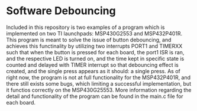 # Software Debouncing
Included in this repository is two examples of a program which is implemented on two TI launchpads: MSP430G2553 and MSP432P401R. This program is meant to solve the issue of button debouncing, and achieves this functinality by utilizing two interrupts PORT1 and TIMERXX such that when the button is pressed for each board, the port1 ISR is ran, and the respective LED is turned on, and the time kept in specific state is counted and delayed with TIMER interrupt so that debouncing effect is created, and the single press appears as it should: a single press. As of right now, the program is not at full functionality for the MSP432P401R, and there still exists some bugs, which limiting a successful implementation, but it functios correctly on the MSP430G25553. More information regarding the detail and  functionality of the program can be found in the main.c file for each board.
